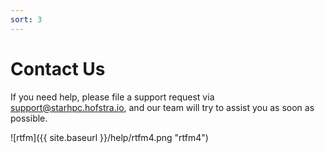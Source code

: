 ```yaml
---
sort: 3
---
```


# Contact Us

If you need help, please file a support request via <support@starhpc.hofstra.io>,
and our team will try to assist you as soon as possible.

<!-- ![rtfm]({{ site.baseurl }}/help/rtfm.png "rtfm") -->
<!-- ![rtfm]({{ site.baseurl }}/help/rtfm2.png "rtfm2") -->
<!-- ![rtfm]({{ site.baseurl }}/help/rtfm3.png "rtfm3") -->
![rtfm]({{ site.baseurl }}/help/rtfm4.png "rtfm4")
